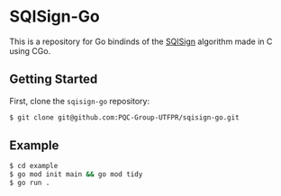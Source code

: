 # SQISign-Go

This is a repository for Go bindinds of the [SQISign](https://github.com/SQISign/the-sqisign) algorithm made in C using CGo.

## Getting Started

First, clone the `sqisign-go` repository:

```bash
$ git clone git@github.com:PQC-Group-UTFPR/sqisign-go.git
```

## Example

```bash
$ cd example
$ go mod init main && go mod tidy
$ go run .
```
